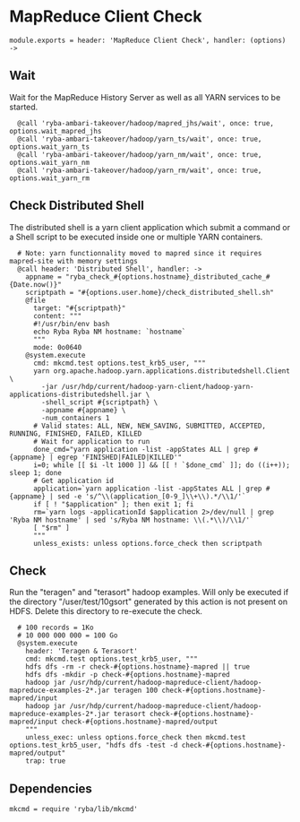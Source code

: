 
# MapReduce Client Check

    module.exports = header: 'MapReduce Client Check', handler: (options) ->

## Wait

Wait for the MapReduce History Server as well as all YARN services to be 
started.

      @call 'ryba-ambari-takeover/hadoop/mapred_jhs/wait', once: true, options.wait_mapred_jhs
      @call 'ryba-ambari-takeover/hadoop/yarn_ts/wait', once: true, options.wait_yarn_ts
      @call 'ryba-ambari-takeover/hadoop/yarn_nm/wait', once: true, options.wait_yarn_nm
      @call 'ryba-ambari-takeover/hadoop/yarn_rm/wait', once: true, options.wait_yarn_rm

## Check Distributed Shell

The distributed shell is a yarn client application which submit a command or a
Shell script to be executed inside one or multiple YARN containers.

      # Note: yarn functionnality moved to mapred since it requires mapred-site with memory settings
      @call header: 'Distributed Shell', handler: ->
        appname = "ryba_check_#{options.hostname}_distributed_cache_#{Date.now()}"
        scriptpath = "#{options.user.home}/check_distributed_shell.sh"
        @file
          target: "#{scriptpath}"
          content: """
          #!/usr/bin/env bash
          echo Ryba Ryba NM hostname: `hostname`
          """
          mode: 0o0640
        @system.execute
          cmd: mkcmd.test options.test_krb5_user, """
          yarn org.apache.hadoop.yarn.applications.distributedshell.Client \
            -jar /usr/hdp/current/hadoop-yarn-client/hadoop-yarn-applications-distributedshell.jar \
            -shell_script #{scriptpath} \
            -appname #{appname} \
            -num_containers 1
          # Valid states: ALL, NEW, NEW_SAVING, SUBMITTED, ACCEPTED, RUNNING, FINISHED, FAILED, KILLED 
          # Wait for application to run
          done_cmd="yarn application -list -appStates ALL | grep #{appname} | egrep 'FINISHED|FAILED|KILLED'"
          i=0; while [[ $i -lt 1000 ]] && [[ ! `$done_cmd` ]]; do ((i++)); sleep 1; done
          # Get application id
          application=`yarn application -list -appStates ALL | grep #{appname} | sed -e 's/^\\(application_[0-9_]\\+\\).*/\\1/'`
          if [ ! "$application" ]; then exit 1; fi
          rm=`yarn logs -applicationId $application 2>/dev/null | grep 'Ryba NM hostname' | sed 's/Ryba NM hostname: \\(.*\\)/\\1/'`
          [ "$rm" ]
          """
          unless_exists: unless options.force_check then scriptpath

## Check

Run the "teragen" and "terasort" hadoop examples. Will only
be executed if the directory "/user/test/10gsort" generated
by this action is not present on HDFS. Delete this directory
to re-execute the check.

      # 100 records = 1Ko
      # 10 000 000 000 = 100 Go
      @system.execute
        header: 'Teragen & Terasort'
        cmd: mkcmd.test options.test_krb5_user, """
        hdfs dfs -rm -r check-#{options.hostname}-mapred || true
        hdfs dfs -mkdir -p check-#{options.hostname}-mapred
        hadoop jar /usr/hdp/current/hadoop-mapreduce-client/hadoop-mapreduce-examples-2*.jar teragen 100 check-#{options.hostname}-mapred/input
        hadoop jar /usr/hdp/current/hadoop-mapreduce-client/hadoop-mapreduce-examples-2*.jar terasort check-#{options.hostname}-mapred/input check-#{options.hostname}-mapred/output
        """
        unless_exec: unless options.force_check then mkcmd.test options.test_krb5_user, "hdfs dfs -test -d check-#{options.hostname}-mapred/output"
        trap: true

## Dependencies

    mkcmd = require 'ryba/lib/mkcmd'
